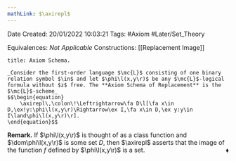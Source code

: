 ```yaml
---
mathLink: $\axirepl$
---
```


<div class="topSpace"></div>

Date Created: 20/01/2022 10:03:21
Tags: #Axiom #Later/Set_Theory

Equivalences: _Not Applicable_
Constructions: [[Replacement Image]]

``` ad-Axiom
title: Axiom Schema.

_Consider the first-order language $\mc{L}$ consisting of one binary relation symbol $\in$ and let $\phi\l(x,y\r)$ be any $\mc{L}$-logical formula without $z$ free. The **Axiom Schema of Replacement** is the $\mc{L}$-scheme_
$$\begin{equation}
    \axirepl\,\colon\!\Leftrightarrow\fa D\l[\fa x\in D,\ex!y:\phi\l(x,y\r)\Rightarrow\ex I,\fa x\in D,\ex y:y\in I\land\phi\l(x,y\r)\r].
\end{equation}$$

```

**Remark.** If $\phi\l(x,y\r)$ is thought of as a class function and $\dom\phi\l(x,y\r)$ is some set $D$, then $\axirepl$ asserts that the image of the function $f$ defined by $\phi\l(x,y\r)$ is a set.<span style="float:right;">$\blacklozenge$</span>
